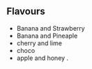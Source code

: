 ## Flavours
- Banana and Strawberry
- Banana and Pineaple
- cherry and lime
- choco
- apple and honey
.
